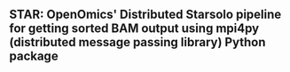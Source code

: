 ## STAR: OpenOmics' Distributed Starsolo pipeline for getting sorted BAM output using mpi4py (distributed message passing library) Python package

